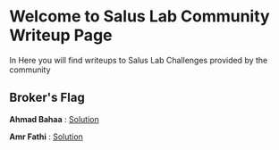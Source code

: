 # Welcome to Salus Lab Community Writeup Page

In Here you will find writeups to Salus Lab Challenges provided by the community 

## Broker's Flag

**Ahmad Bahaa** : [Solution](https://patch8.com/saluslab-mqtt-challenge/)

**Amr Fathi** : [Solution](/Broker_Flag/AmrFathi.pdf)
